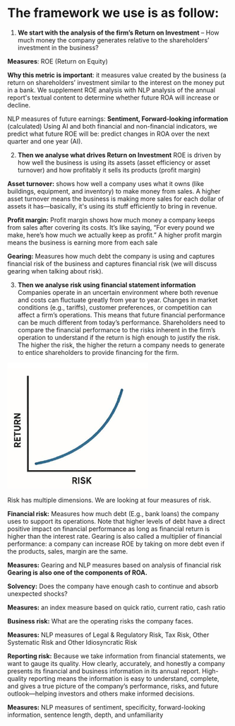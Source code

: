 # The framework we use is as follow:

1. **We start with the analysis of the firm’s Return on Investment** – How much money the company generates relative to the shareholders’ investment in the business?

**Measures**: ROE (Return on Equity)

**Why this metric is important**: it measures value created by the business (a return on shareholders’ investment similar to the interest on the money put in a bank.
We supplement ROE analysis with NLP analysis of the annual report's textual content to determine whether future ROA will increase or decline.

NLP measures of future earnings: **Sentiment, Forward-looking information** (calculated)
Using AI and both financial and non-financial indicators, we predict what future ROE will be: predict changes in ROA over the next quarter and one year (AI).

2. **Then we analyse what drives Return on Investment**
ROE is driven by how well the business is using its assets (asset efficiency or asset turnover) and how profitably it sells its products (profit margin)

**Asset turnover:** shows how well a company uses what it owns (like buildings, equipment, and inventory) to make money from sales. A higher asset turnover means the business is making more sales for each dollar of assets it has—basically, it's using its stuff efficiently to bring in revenue.

**Profit margin:** Profit margin shows how much money a company keeps from sales after covering its costs. It’s like saying, “For every pound we make, here’s how much we actually keep as profit.” A higher profit margin means the business is earning more from each sale

**Gearing:** Measures how much debt the company is using and captures financial risk of the business and captures financial risk (we will discuss gearing when talking about risk).

3. **Then we analyse risk using financial statement information**
Companies operate in an uncertain environment where both revenue and costs can fluctuate greatly from year to year.
Changes in market conditions (e.g., tariffs), customer preferences, or competition can affect a firm’s operations. This means that future financial performance can be much different from today’s performance.
Shareholders need to compare the financial performance to the risks inherent in the firm’s operation to understand if the return is high enough to justify the risk. The higher the risk, the higher the return a company needs to generate to entice shareholders to provide financing for the firm.

![risk and return line graph](static/about/RiskReturn_Graph.PNG)

Risk has multiple dimensions. We are looking at four measures of risk.

**Financial risk:** Measures how much debt (E.g., bank loans) the company uses to support its operations. Note that higher levels of debt have a direct positive impact on financial performance as long as financial return is higher than the interest rate. Gearing is also called a multiplier of financial performance: a company can increase ROE by taking on more debt even if the products, sales, margin are the same.

**Measures:** Gearing and NLP measures based on analysis of financial risk
**Gearing is also one of the components of ROA.**

**Solvency:** Does the company have enough cash to continue and absorb unexpected shocks?

**Measures:** an index measure based on quick ratio, current ratio, cash ratio

**Business risk:** What are the operating risks the company faces.

**Measures:** NLP measures of Legal & Regulatory Risk, Tax Risk, Other Systematic Risk and Other Idiosyncratic Risk

**Reporting risk:** Because we take information from financial statements, we want to gauge its quality. How clearly, accurately, and honestly a company presents its financial and business information in its annual report. High-quality reporting means the information is easy to understand, complete, and gives a true picture of the company’s performance, risks, and future outlook—helping investors and others make informed decisions.

**Measures:** NLP measures of sentiment, specificity, forward-looking information, sentence length, depth, and unfamiliarity